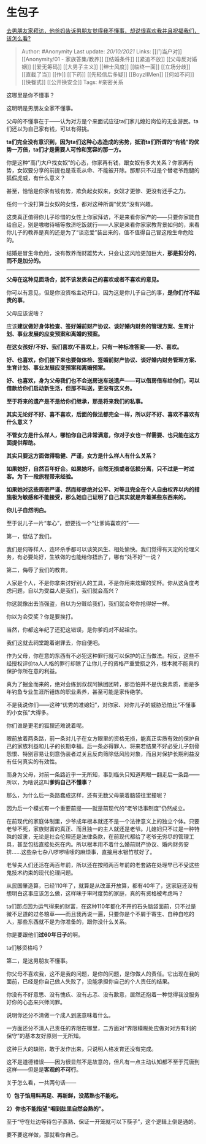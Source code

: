 # 生包子
[去男朋友家拜访，他爸妈告诉男朋友觉得我不懂事，却说很喜欢我并且祝福我们，该怎么看?](https://www.zhihu.com/question/491110699/answer/2173435226)

> Author: #Anonymity
> Last update: *20/10/2021*
> Links: [[门当户对]] [[Anonymity/01 - 家族答集/教养]] [[结婚条件]] [[紧追不放]] [[父母反对婚姻]] [[爱无筹码]] [[大男子主义]] [[绅士风度]] [[临终一面]] [[立场分歧]] [[直截了当]] [[作]] [[下药]] [[先轻信后多疑]] [[BoyzIIMen]] [[何如不问]] [[快餐式]] [[公开换安全]]
> Tags: #亲密关系

这哪里是你不懂事？

这明明是男朋友全家不懂事。

父母的不懂事在于——认为对方是个来面试应征ta们家儿媳妇岗位的无业游民。ta们还以为自己家有钱，可以有得挑。

**ta们完全没有意识到，因为ta们这种心态造成的劣势，抵消ta们所谓的“有钱”的优势一万倍，ta们才是需要人可怜和宽容的那一方。**

你是这种“高门大户找女奴”的心态，你家再有钱，跟女奴有多大关系？你家再有势，女奴要分享的前提也是乖乖从命、不能被开除。那那只不过是个替老爷跑腿的狐假虎威，有什么意义？

甚至，恰恰是你家有钱有势，欺负起女奴来，女奴才更惨、更没有还手之力。

任何一个没打算当女奴的女性，都对这种所谓“优势”没有兴趣。

这类真正值得你儿子珍惜的女性上你家拜访，不是来看你家产的——只要你家能自给自足，别是嗷嗷待哺等救济吃饭就行——人家是来看你家家教背景如何的，来看你儿子的教养是真的还是为了“谈恋爱”装出来的，值不值得自己冒这段生命危险的。

结婚是冒生命危险，没有教养而财雄势大，只会让这风险更加巨大，**那是扣分的，而不是加分的。**

---

**父母在这种见面场合，就不该发表自己的喜欢或者不喜欢的意见。**

你可以有意见，但是你没资格主动开口，因为这是你儿子自己的事，**是你们付不起责的事**。

父母应该说啥？

应该**建议做好身体检查、签好婚前财产协议、谈好婚内财务的管理方案、生育计划、事业发展的应变预案和离婚的预案。**

**在这女孩好/不好、我们喜欢/不喜欢上，只有一种标准答案——好、喜欢。**

**好、也喜欢，你们接下来也要做体检、签婚前财产协议、谈好婚内财务管理方案、生育计划、事业发展应变预案和离婚预案。**

**好、也喜欢，身为父母我们也不会送房送车送遗产——可以借房借车给你们，可以借款给你们启动新生活，但那不叫送，更没有这义务。**

**至于将来的遗产是不是给你们继承，那是将来我们的私事。**

**其实无论好不好、喜不喜欢，后面的做法都完全一样，所以好不好、喜欢不喜欢有什么意义？**

**不管女方是什么样人，哪怕你自己非常满意，你对子女也一样需要、也只能在这方面提供帮助。**

**其实只要这方面做得稳健、严谨，女方是什么样人有什么关系？**

**如果她好，自然百年好合。如果她坏，自然无损或者低损分离，只不过是一时过客。为下一段旅程带来经验。**

**如果她对这些周密严谨、然而却是绝对公平、对等且完全在个人自由权界以内的措施极为敏感和不能接受，那么她自己证明了自己其实就是奔着某些东西来的。**

**你儿子自然明白。**

至于说儿子一片“孝心”，想要找一个“让爹妈喜欢的”——

第一，低估了我们。

我们是何等样人，连环杀手都可以谈笑风生、相处愉快。我们觉得有天定的伦理义务，有必要处好，生铁做的也能给你捂热了，哪有“处不好”一说？

第二，侮辱了我们的教育。

人家是个人，不是你拿来讨好别人的工具，不是你用来炫耀的奖杯。你从这角度考虑问题，自以为受益人是我们，我们就会高兴？

你这就像出去当强盗，自以为分赃给我们，我们就会夸你抢得好一样。

你以为会受奖？你是要挨打。

当然，你都这年纪了还犯这错误，是你爹妈对不起祖宗。

我们这就去祠堂跪着谢罪去，你自便吧。

作为父母，你在意的东西有不必犯这种罪行就可以保护的正当做法。相反，这些不经授权评价ta人人格的罪行却除了让你儿子的资格严重受损之外，根本就不能真的保护你所在意的利益。

真为了掘金而来的，绝对会练到叔叔阿姨团团转，那恐怕并不是优良素质，而是多年钓鱼专业生涯所锤炼的职业素养，甚至可能是家传绝学。

不是我说你们——这种“优秀的准媳妇”，对你家、对你儿子的威胁恐怕比“不懂事的小女孩”大得多。

你们谁是更老的狐狸还难说着呢。

眼前放着两条路，前一条对儿子在女方眼里的资格无损，能真正实质有效的保护自己的家族利益和儿子的长期幸福，后一条必得罪人、将来若结果不好必受儿子刻骨怨恨、特别容易让刻意伪装者过关且反向筛除低风险对象，而且对保护长期利益没有任何真实的有效性。

而身为父母，对前一条路近乎一无所知，事到临头只知道两眼一翻走后一条路——所以，为啥说这叫**爹妈自己不懂事**？

那么，为什么后一条路蠢成这样，还有无数父母蒙着脑袋往里撞呢？

因为后一个模式有一个重要前提——就是前现代的“老爷话事制度”仍然成立。

在前现代的家庭体制里，少爷成年根本就还不是一个法律意义上的独立个体。只要老爷不死，家族财富的真正、而且独一的主人就还是老爷。儿媳妇只不过是一种特殊的奴隶，无论是社会伦理还是法律条款，在前现代都给了老爷无穷尽的管理工具，甚至包括直接处死在内。所以根本用不着什么婚前财产协议、婚内财务安排……这些杂七杂八啰啰嗦嗦的麻烦事，直接用水银竹杖好了。

老爷夫人们还活在两百年前，所以还在按照两百年前的老套路在处理早已不受这些鬼技术约束的现代伦理问题。

从民国肇造算，已经110年了，就算是从改革开放算，都有40年了，这家庭还没有想明白这事应该怎么做，这样昧于审时度势的家庭，真的有资格被考虑吗？

ta们那点因为运气得来的财富，在这种110年都化不开的石头脑袋面前，只不过是微不足道的过冬粮草——而且我再说一遍，只要你是个不屑于寄生、自种自吃的人，那些东西就不是为你准备的，跟你没什么关系。

你是要跟他们**过60年日子**的啊。

ta们够资格吗？

第二，是这男朋友不懂事。

你父母不喜欢我，这不是我的问题，是你的问题，是你做人的责任。它出现在我的面前，已经是你自己做人失败了，没能承担你自己的个人责任的结果。

你没有不好意思、没有愧疚、没有忐忑、没有歉意，居然还抱着一种觉得我没服务好你的心态来兴师问罪。

说明你还分不清做一个成人到底意味着什么。

一方面还分不清人己责任的界限在哪里，二方面对“界限模糊处应做对对方有利的保守”的基本友好原则一无所知。

这种巨大的缺陷，敢于发作出来，只说明人格发育还没有完成。

这不是道德错误——因为很显然不是故意的，但凡有一点主动认知都不至于荒唐到这样——但是是**客观的不可行**。

关于怎么看，一共两句话——

**1）包子馅用料再足、再新鲜，没蒸熟也不能吃。**

**2）你也不能指望“咽到肚里自然会熟的”。**

至于“守在灶边等待包子蒸熟、保证一开笼就可以下筷子”，这个逻辑上倒是通的。

要不要这样做，那就看你自己。
